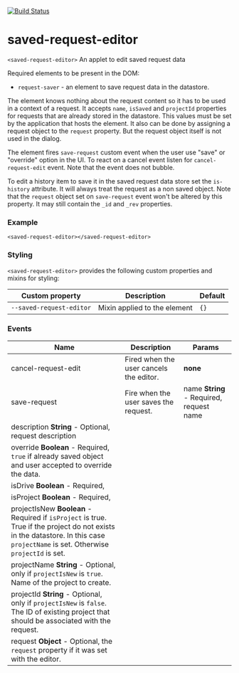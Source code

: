 [![Build Status](https://travis-ci.org/advanced-rest-client/saved-request-editor.svg?branch=stage)](https://travis-ci.org/advanced-rest-client/saved-request-editor)  

# saved-request-editor

`<saved-request-editor>` An applet to edit saved request data

Required elements to be present in the DOM:

-   `request-saver` - an element to save request data in the datastore.

The element knows nothing about the request content so it has to be used in a
context of a request. It accepts `name`, `isSaved` and `projectId` properties
for requests that are already stored in the datastore.
This values must be set by the application that hosts the element. It also can be
done by assigning a request object to the `request` property. But the request object
itself is not used in the dialog.

The element fires `save-request` custom event when the user use "save" or
"override" option in the UI. To react on a cancel event listen for
`cancel-request-edit` event. Note that the event does not bubble.

To edit a history item to save it in the saved request data store set the
`is-history` attribute. It will always treat the request as a non saved object.
Note that the `request` object set on `save-request` event won't be altered
by this property. It may still contain the `_id` and `_rev` properties.

### Example
```
<saved-request-editor></saved-request-editor>
```

### Styling
`<saved-request-editor>` provides the following custom properties and mixins for styling:

Custom property | Description | Default
----------------|-------------|----------
`--saved-request-editor` | Mixin applied to the element | `{}`



### Events
| Name | Description | Params |
| --- | --- | --- |
| cancel-request-edit | Fired when the user cancels the editor. | __none__ |
| save-request | Fire when the user saves the request. | name **String** - Required, request name |
description **String** - Optional, request description |
override **Boolean** - Required, `true` if already saved object and user accepted to override the data. |
isDrive **Boolean** - Required, |
isProject **Boolean** - Required, |
projectIsNew **Boolean** - Required if `isProject` is true. True if the project do not exists in the datastore. In this case `projectName` is set. Otherwise `projectId` is set. |
projectName **String** - Optional, only if `projectIsNew` is `true`. Name of the project to create. |
projectId **String** - Optional, only if `projectIsNew` is `false`. The ID of existing project that should be associated with the request. |
request **Object** - Optional, the `request` property if it was set with the editor. |
